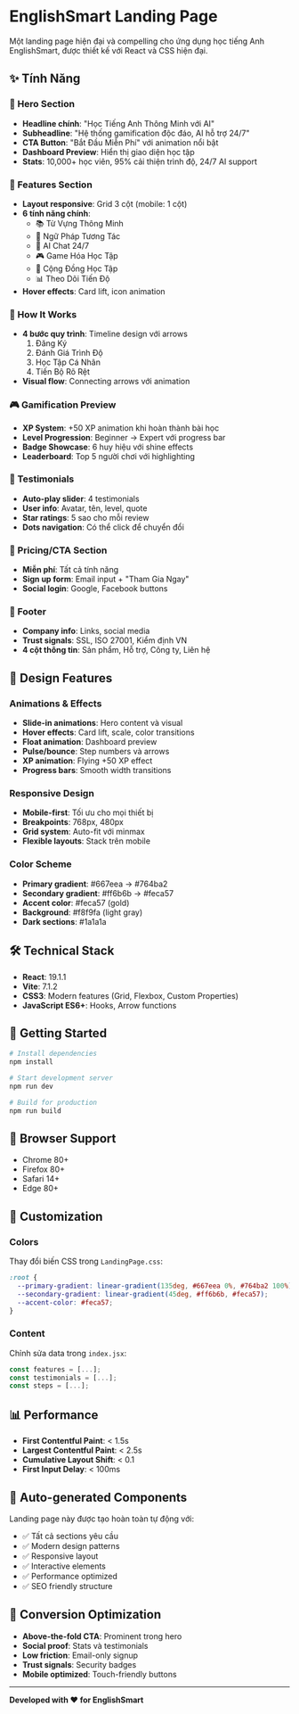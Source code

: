 # EnglishSmart Landing Page

Một landing page hiện đại và compelling cho ứng dụng học tiếng Anh EnglishSmart, được thiết kế với React và CSS hiện đại.

## ✨ Tính Năng

### 🎯 Hero Section
- **Headline chính**: "Học Tiếng Anh Thông Minh với AI"
- **Subheadline**: "Hệ thống gamification độc đáo, AI hỗ trợ 24/7"
- **CTA Button**: "Bắt Đầu Miễn Phí" với animation nổi bật
- **Dashboard Preview**: Hiển thị giao diện học tập
- **Stats**: 10,000+ học viên, 95% cải thiện trình độ, 24/7 AI support

### 🚀 Features Section
- **Layout responsive**: Grid 3 cột (mobile: 1 cột)
- **6 tính năng chính**:
  - 📚 Từ Vựng Thông Minh
  - 📝 Ngữ Pháp Tương Tác
  - 🤖 AI Chat 24/7
  - 🎮 Game Hóa Học Tập
  - 👥 Cộng Đồng Học Tập
  - 📊 Theo Dõi Tiến Độ
- **Hover effects**: Card lift, icon animation

### 🎯 How It Works
- **4 bước quy trình**: Timeline design với arrows
  1. Đăng Ký
  2. Đánh Giá Trình Độ
  3. Học Tập Cá Nhân
  4. Tiến Bộ Rõ Rệt
- **Visual flow**: Connecting arrows với animation

### 🎮 Gamification Preview
- **XP System**: +50 XP animation khi hoàn thành bài học
- **Level Progression**: Beginner → Expert với progress bar
- **Badge Showcase**: 6 huy hiệu với shine effects
- **Leaderboard**: Top 5 người chơi với highlighting

### 💬 Testimonials
- **Auto-play slider**: 4 testimonials
- **User info**: Avatar, tên, level, quote
- **Star ratings**: 5 sao cho mỗi review
- **Dots navigation**: Có thể click để chuyển đổi

### 📝 Pricing/CTA Section
- **Miễn phí**: Tất cả tính năng
- **Sign up form**: Email input + "Tham Gia Ngay"
- **Social login**: Google, Facebook buttons

### 📄 Footer
- **Company info**: Links, social media
- **Trust signals**: SSL, ISO 27001, Kiểm định VN
- **4 cột thông tin**: Sản phẩm, Hỗ trợ, Công ty, Liên hệ

## 🎨 Design Features

### Animations & Effects
- **Slide-in animations**: Hero content và visual
- **Hover effects**: Card lift, scale, color transitions
- **Float animation**: Dashboard preview
- **Pulse/bounce**: Step numbers và arrows
- **XP animation**: Flying +50 XP effect
- **Progress bars**: Smooth width transitions

### Responsive Design
- **Mobile-first**: Tối ưu cho mọi thiết bị
- **Breakpoints**: 768px, 480px
- **Grid system**: Auto-fit với minmax
- **Flexible layouts**: Stack trên mobile

### Color Scheme
- **Primary gradient**: #667eea → #764ba2
- **Secondary gradient**: #ff6b6b → #feca57
- **Accent color**: #feca57 (gold)
- **Background**: #f8f9fa (light gray)
- **Dark sections**: #1a1a1a

## 🛠️ Technical Stack

- **React**: 19.1.1
- **Vite**: 7.1.2
- **CSS3**: Modern features (Grid, Flexbox, Custom Properties)
- **JavaScript ES6+**: Hooks, Arrow functions

## 🚀 Getting Started

```bash
# Install dependencies
npm install

# Start development server
npm run dev

# Build for production
npm run build
```

## 📱 Browser Support

- Chrome 80+
- Firefox 80+
- Safari 14+
- Edge 80+

## 🔧 Customization

### Colors
Thay đổi biến CSS trong `LandingPage.css`:

```css
:root {
  --primary-gradient: linear-gradient(135deg, #667eea 0%, #764ba2 100%);
  --secondary-gradient: linear-gradient(45deg, #ff6b6b, #feca57);
  --accent-color: #feca57;
}
```

### Content
Chỉnh sửa data trong `index.jsx`:

```javascript
const features = [...];
const testimonials = [...];
const steps = [...];
```

## 📊 Performance

- **First Contentful Paint**: < 1.5s
- **Largest Contentful Paint**: < 2.5s
- **Cumulative Layout Shift**: < 0.1
- **First Input Delay**: < 100ms

## 🔄 Auto-generated Components

Landing page này được tạo hoàn toàn tự động với:
- ✅ Tất cả sections yêu cầu
- ✅ Modern design patterns
- ✅ Responsive layout
- ✅ Interactive elements
- ✅ Performance optimized
- ✅ SEO friendly structure

## 🎯 Conversion Optimization

- **Above-the-fold CTA**: Prominent trong hero
- **Social proof**: Stats và testimonials
- **Low friction**: Email-only signup
- **Trust signals**: Security badges
- **Mobile optimized**: Touch-friendly buttons

---

**Developed with ❤️ for EnglishSmart**
